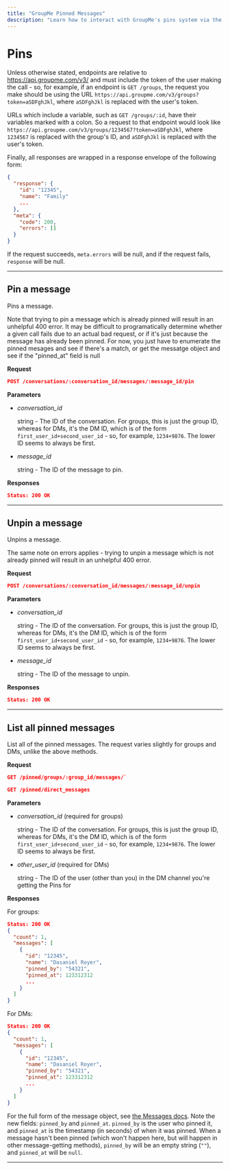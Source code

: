 ```yaml
---
title: "GroupMe Pinned Messages"
description: "Learn how to interact with GroupMe's pins system via the API."
---
```


# Pins

Unless otherwise stated, endpoints are relative to https://api.groupme.com/v3/ and must include the token of the user making the call - so, for example, if an endpoint is `GET /groups`, the request you make should be using the URL `https://api.groupme.com/v3/groups?token=aSDFghJkl`, where `aSDFghJkl` is replaced with the user's token.

URLs which include a variable, such as `GET /groups/:id`, have their variables marked with a colon. So a request to that endpoint would look like `https://api.groupme.com/v3/groups/1234567?token=aSDFghJkl`, where `1234567` is replaced with the group's ID, and `aSDFghJkl` is replaced with the user's token.

Finally, all responses are wrapped in a response envelope of the following form:

```json
{
  "response": {
    "id": "12345",
    "name": "Family"
    ...
  },
  "meta": {
    "code": 200,
    "errors": []
  }
}
```

If the request succeeds, `meta.errors` will be null, and if the request fails, `response` will be null.

***

## Pin a message

Pins a message.

Note that trying to pin a message which is already pinned will result in an unhelpful 400 error. It may be difficult to programatically determine whether a given call fails due to an actual bad request, or if it's just because the message has already been pinned. For now, you just have to enumerate the pinned mesages and see if there's a match, or get the messatge object and see if the "pinned_at" field is null

**Request**
```json
POST /conversations/:conversation_id/messages/:message_id/pin
```

**Parameters**

* *conversation_id*

	string - The ID of the conversation. For groups, this is just the group ID, whereas for DMs, it's the DM ID, which is of the form `first_user_id+second_user_id` - so, for example, `1234+9876`. The lower ID seems to always be first.
	
* *message_id*

	string - The ID of the message to pin.
	
**Responses**

```json
Status: 200 OK
```

***

## Unpin a message

Unpins a message.

The same note on errors applies - trying to unpin a message which is not already pinned will result in an unhelpful 400 error.

**Request**
```json
POST /conversations/:conversation_id/messages/:message_id/unpin
```

**Parameters**

* *conversation_id*

	string - The ID of the conversation. For groups, this is just the group ID, whereas for DMs, it's the DM ID, which is of the form `first_user_id+second_user_id` - so, for example, `1234+9876`. The lower ID seems to always be first.
	
* *message_id*

	string - The ID of the message to unpin.
	
**Responses**

```json
Status: 200 OK
```

***

## List all pinned messages

List all of the pinned messages. The request varies slightly for groups and DMs, unlike the above methods.

**Request**

```json
GET /pinned/groups/:group_id/messages/`
```
```json
GET /pinned/direct_messages
```

**Parameters**

* *conversation_id* (required for groups)

	string - The ID of the conversation. For groups, this is just the group ID, whereas for DMs, it's the DM ID, which is of the form `first_user_id+second_user_id` - so, for example, `1234+9876`. The lower ID seems to always be first.

* *other_user_id* (required for DMs)

  string - The ID of the user (other than you) in the DM channel you're getting the Pins for
	
**Responses**

For groups:
```json
Status: 200 OK
{
  "count": 1,
  "messages": [
    {
      "id": "12345",
      "name": "Dasaniel Royer",
      "pinned_by": "54321",
      "pinned_at": 123312312
      ...
    }
  ]
}
```

For DMs:
```json
Status: 200 OK
{
  "count": 1,
  "messages": [
    {
      "id": "12345",
      "name": "Dasaniel Royer",
      "pinned_by": "54321",
      "pinned_at": 123312312
      ...
    }
  ]
}
```

For the full form of the message object, see [the Messages docs](messages.md). Note the new fields: `pinned_by` and `pinned_at`. `pinned_by` is the user who pinned it, and `pinned_at` is the timestamp (in seconds) of when it was pinned. When a message hasn't been pinned (which won't happen here, but will happen in other message-getting methods), `pinned_by` will be an empty string (`""`), and `pinned_at` will be `null`.

***
